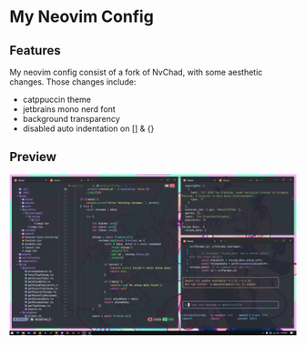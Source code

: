 # My Neovim Config

## Features

My neovim config consist of a fork of NvChad, with some aesthetic changes.
Those changes include:

- catppuccin theme 
- jetbrains mono nerd font
- background transparency
- disabled auto indentation on [] & {} 

## Preview

![My Neovim Config](/.github/neovim-config-image-001.png)
